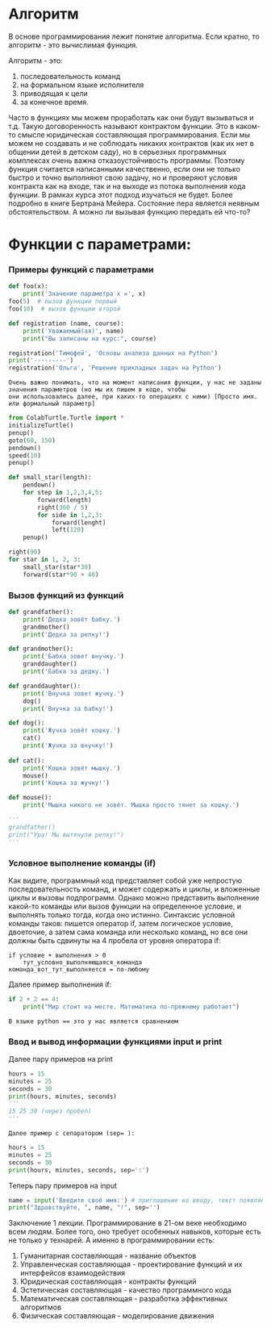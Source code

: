 # Алгоритм
В основе программирования лежит понятие алгоритма. Если кратно, то алгоритм - это вычислимая функция.

Алгоритм - это:
1) последовательность команд
2) на формальном языке исполнителя
3) приводящая к цели
4) за конечное время.

Часто в функциях мы можем проработать как они будут вызываться и т.д.
Такую договоренность называют контрактом функции. Это в каком-то смысле юридическая составляющая программирования. Если
мы можем не создавать и не соблюдать никаких контрактов (как их нет в общении детей в детском саду), но в серьезных 
программных комплексах очень важна отказоустойчивость программы. Поэтому функция считается написанными качественно, если
они не только быстро и точно выполняют свою задачу, но и проверяют условия контракта как на входе, так и на выходе из 
потока выполнения кода функции.
В рамках курса этот подход изучаться не будет. Более подробно в книге Бертрана Мейера.
Состояние пера является неявным обстоятельством. А можно ли вызывая функцию передать ей что-то?

# Функции с параметрами:

### Примеры функций с параметрами

```python
def foo(x):
    print('Значение параметра x =', x)
foo(5)  # вызов функции первый
foo(10)  # вызов функции второй
```
```python
def registration (name, course):
    print('Уважаемый(ая)', name)
    print("Вы записаны на курс:", course)

registration('Тимофей', 'Основы анализа данных на Python')
print('---------')
registration('Ольга', 'Решение прикладных задач на Python')
```

```
Очень важно понимать, что на момент написания функции, у нас не заданы значения параметров (но мы их пишем в коде, чтобы
они использовались далее, при каких-то операциях с ними) [Просто имя. или формальный параметр]
```
```python
from ColabTurtle.Turtle import *
initializeTurtle()
penup()
goto(60, 150)
pendown()
speed(10)
penup()

def small_star(length):
    pendown()
    for step in 1,2,3,4,5:
        forward(length)
        right(360 / 5)
        for side in 1,2,3:
            forward(lenght)
            left(120)
    penup()

right(90)
for star in 1, 2, 3:
    small_star(star*30)
    forward(star*90 + 40)
```

### Вызов функций из функций
```python
def grandfather():
    print('Дедка зовёт бабку.')
    grandmother()
    print('Дедка за репку!')

def grandmother():
    print('Бабка зовет внучку.')
    granddaughter()
    print('Бабка за дедку.')

def granddaughter():
    print('Внучка зовет жучку.')
    dog()
    print('Внучка за бабку!')

def dog():
    print('Жучка зовёт кошку.')
    cat()
    print('Жучка за внучку!')
    
def cat():
    print('Кошка зовёт мышку.')
    mouse()
    print('Кошка за жучку!')

def mouse():
    print('Мышка никого не зовёт. Мышка просто тянет за кошку.')    

'''
grandfather()
print("Ура! Мы вытянули репку!")
'''
```

### Условное выполнение команды (if)
Как видите, программный код представляет собой уже непростую последовательность команд, и может содержать и циклы, и 
вложенные циклы и вызовы подпрограмм. Однако можно представить выполнение какой-то команды или вызов функции на 
определенное условие, и выполнять только тогда, когда оно истинно.
Синтаксис условной команды таков: пишется оператор if, затем логическое условие, двоеточие, а затем сама команда или 
несколько команд, но все они должны быть сдвинуты на 4 пробела от уровня оператора if:
```
if условие + выполнения > 0
    тут_условно_выполняющаяся_команда
команда_вот_тут_выполняется = по-любому
```
Далее пример выполнения if:
```python
if 2 + 2 == 4:
    print("Мир стоит на месте. Математика по-прежнему работает")
```
```
В языке python == это у нас является сравнением 
```

### Ввод и вывод информации функциями input и print
Далее пару примеров на print
```python
hours = 15
minutes = 25
seconds = 30
print(hours, minutes, seconds)
'''
15 25 30 (через пробел)
'''
```
```
Далее пример с сепаратором (sep= ):
```
```python
hours = 15
minutes = 25
seconds = 30
print(hours, minutes, seconds, sep=':')
```
Теперь пару примеров на input

```python
name = input('Введите своё имя:') # приглашение ко вводу, текст появляется в поле ввода
print("Здравствуйте, ", name, "!", sep='')
```

Заключение 1 лекции.
Программирование в 21-ом веке необходимо всем людям. Более того, оно требует особенных навыков, которые есть не только 
у технарей. А именно в программировании есть:
1) Гуманитарная составляющая - название объектов
2) Управленческая составляющая - проектирование функций и их интерфейсов взаимодействия
3) Юридическая составляющая - контракты функций
4) Эстетическая составляющая - качество программного кода
5) Математическая составляющая - разработка эффективных алгоритмов
6) Физическая составляющая - моделирование движения